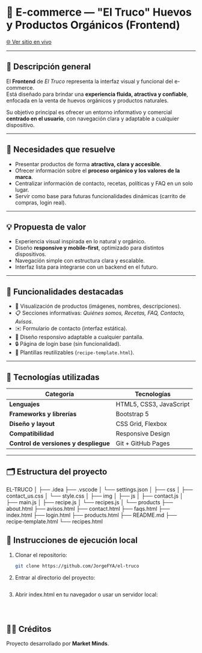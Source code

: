 # 🥚 E-commerce — "El Truco" Huevos y Productos Orgánicos (Frontend)

[🌐 Ver sitio en vivo](https://jorgefya.github.io/el-truco/)

---

## 🌱 Descripción general

El **Frontend** de *El Truco* representa la interfaz visual y funcional del e-commerce.  
Está diseñado para brindar una **experiencia fluida, atractiva y confiable**, enfocada en la venta de huevos orgánicos y productos naturales.

Su objetivo principal es ofrecer un entorno informativo y comercial **centrado en el usuario**, con navegación clara y adaptable a cualquier dispositivo.

---

## 🧩 Necesidades que resuelve

- Presentar productos de forma **atractiva, clara y accesible**.  
- Ofrecer información sobre el **proceso orgánico y los valores de la marca**.  
- Centralizar información de contacto, recetas, políticas y FAQ en un solo lugar.  
- Servir como base para futuras funcionalidades dinámicas (carrito de compras, login real).

---

## 💡 Propuesta de valor

- Experiencia visual inspirada en lo natural y orgánico.  
- Diseño **responsive y mobile-first**, optimizado para distintos dispositivos.  
- Navegación simple con estructura clara y escalable.  
- Interfaz lista para integrarse con un backend en el futuro.

---

## 🧭 Funcionalidades destacadas

- 🛒 Visualización de productos (imágenes, nombres, descripciones).  
- 📋 Secciones informativas: *Quiénes somos, Recetas, FAQ, Contacto, Avisos*.  
- ✉️ Formulario de contacto (interfaz estática).  
- 📱 Diseño responsivo adaptable a cualquier pantalla.  
- 🔒 Página de login base (sin funcionalidad).  
- 📖 Plantillas reutilizables (`recipe-template.html`).

---

## 🧰 Tecnologías utilizadas

| Categoría | Tecnologías |
|------------|-------------|
| **Lenguajes** | HTML5, CSS3, JavaScript |
| **Frameworks y librerías** | Bootstrap 5 |
| **Diseño y layout** | CSS Grid, Flexbox |
| **Compatibilidad** | Responsive Design |
| **Control de versiones y despliegue** | Git + GitHub Pages |

---

## 🗂️ Estructura del proyecto

EL-TRUCO
│
├── .idea
├── .vscode
│   └── settings.json
│
├── css
│   ├── contact_us.css
│   └── style.css
│
├── img
│
├── js
│   ├── contact.js
│   ├── main.js
│   ├── recipe.js
│   └── recipes.js
│
└── products
    ├── about.html
    ├── avisos.html
    ├── contact.html
    ├── faqs.html
    ├── index.html
    ├── login.html
    ├── products.html
    ├── README.md
    ├── recipe-template.html
    └── recipes.html

## 🚀 Instrucciones de ejecución local

1. Clonar el repositorio:
   ```bash
   git clone https://github.com/JorgeFYA/el-truco
2. Entrar al directorio del proyecto:
   ```cd el-truco
3. Abrir index.html en tu navegador o usar un servidor local:
   ```npx http-server .



## 👩‍💻 Créditos

Proyecto desarrollado por **Market Minds**.

